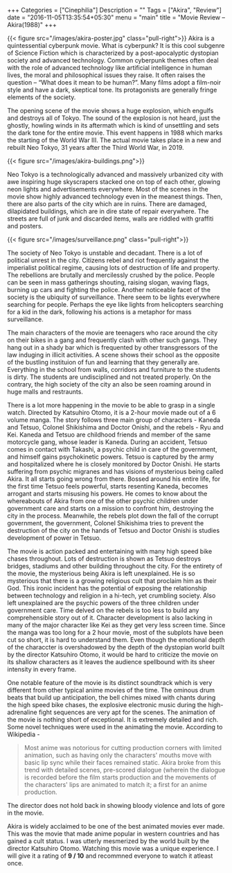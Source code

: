 +++
Categories = ["Cinephilia"]
Description = ""
Tags = ["Akira", "Review"]
date = "2016-11-05T13:35:54+05:30"
menu = "main"
title = "Movie Review – Akira(1988)"
+++

{{< figure src="/images/akira-poster.jpg" class="pull-right">}}
Akira is a quintessential cyberpunk movie. What is cyberpunk? It is this cool subgenre of Science Fiction which is characterized by a post-apocalyptic dystopian society and advanced technology. Common cyberpunk themes often deal with the role of advanced technology like artificial intelligence in human lives, the moral and philosophical issues they raise. It often raises the question – “What does it mean to be human?”. Many films adopt a film-noir style and have a dark, skeptical tone. Its protagonists are generally fringe elements of the society.

The opening scene of the movie shows a huge explosion, which engulfs and destroys all of Tokyo. The sound of the explosion is not heard, just the ghostly, howling winds in its aftermath which is kind of unsettling and sets the dark tone for the entire movie. This event happens in 1988 which marks the starting of the World War III. The actual movie takes place in a new and rebuilt Neo Tokyo, 31 years after the Third World War, in 2019.

{{< figure src="/images/akira-buildings.png">}}

Neo Tokyo is a technologically advanced and massively urbanized city with awe inspiring huge skyscrapers stacked one on top of each other, glowing neon lights and advertisements everywhere.  Most of the scenes in the movie show highly advanced technology even in the meanest things. Then, there are also parts of the city which are in ruins. There are damaged, dilapidated buildings, which are in dire state of repair everywhere. The streets are full of junk and discarded items, walls are riddled with graffiti and posters.


{{< figure src="/images/surveillance.png" class="pull-right">}}

The society of Neo Tokyo is unstable and decadant. There is a lot of political unrest in the city. Citizens rebel and riot frequently against the imperialist political regime, causing lots of destruction of life and property. The rebellions are brutally and mercilessly crushed by the police. People can be seen in mass gatherings shouting, raising slogan, waving flags, burning up cars and fighting the police. Another noticeable facet of the society is the ubiquity of surveillance. There seem to be lights everywhere searching for people. Perhaps the eye like lights from helicopters searching for a kid in the dark, following his actions is a metaphor for mass surveillance.

The main characters of the movie are teenagers who race around the city on their bikes in a gang and frequently clash with other such gangs. They hang out in a shady bar which is frequented by other transgressors of the law induging in illicit activities. A scene shows their school as the opposite of the bustling instituion of fun and learning that they generally are. Everything in the school from walls, corridors and furniture to the students is dirty. The students are undisciplined and not treated properly.
On the contrary, the high society of the city an also be seen roaming around in huge malls and restraunts.

There is a lot more happening in the movie to be able to grasp in a single watch. Directed by Katsuhiro Otomo, it is a 2-hour movie made out of a 6 volume manga. The story follows three main group of characters - Kaneda and Tetsuo, Colonel Shikishima and Doctor Onishi, and the rebels - Ryu and Kei. Kaneda and Tetsuo are childhood friends and member of the same motorcycle gang, whose leader is Kaneda. During an accident, Tetsuo comes in contact with Takashi, a psychic child in care of the government, and himself gains psychokinetic powers. Tetsuo is captured by the army and hospitalized where he is closely monitored by Doctor Onishi. He starts suffering from psychic migranes and has visions of mysterious being called Akira. It all starts going wrong from there. Bossed around his entire life, for the first time Tetsuo feels powerful, starts resenting Kaneda, becomes arrogant and starts misusing his powers.  He comes to know about the whereabouts of Akira from one of the other psychic children under government care and starts on a mission to confront him, destroying the city in the process. Meanwhile, the rebels plot down the fall of the corrupt government, the government, Colonel Shikishima tries to prevent the destruction of the city on the hands of Tetsuo and Doctor Onishi is studies development of power in Tetsuo.

The movie is action packed and entertaining with many high speed bike chases throughout. Lots of destruction is shown as Tetsuo destroys bridges, stadiums and other building throughout the city. For the entirety of the movie, the mysterious being Akira is left unexplained. He is so mysterious that there is a growing religious cult that proclaim him as their God. This ironic incident has the potential of exposing the relationship between technology and religion in a hi-tech, yet crumbling society. Also left unexplained are the psychic powers of the three children under government care. Time delved on the rebels is too less to build any comprehensible story out of it. Character development is also lacking in many of the major character like Kei as they get very less screen time. Since the manga was too long for a 2 hour movie, most of the subplots have been cut so short, it is hard to understand them. Even though the emotional depth of the characcter is overshadowed by the depth of the dystopian world built by the director Katsuhiro Otomo, it would be hard to criticize the movie on its shallow characters as it leaves the audience spellbound with its sheer intensity in every frame.

One notable feature of the movie is its distinct soundtrack which is very different from other typical anime movies of the time. The ominous drum beats that build up anticipation, the bell chimes mixed with chants during the high speed bike chases, the explosive electronic music during the high-adrenaline fight sequences are very apt for the scenes. The animation of the movie is nothing short of exceptional. It is extremely detailed and rich. Some novel techniques were used in the animating the movie. According to Wikipedia -

> Most anime was notorious for cutting production corners with limited animation, such as having only the characters' mouths move with basic lip sync while their faces remained static. Akira broke from this trend with detailed scenes, pre-scored dialogue (wherein the dialogue is recorded before the film starts production and the movements of the characters' lips are animated to match it; a first for an anime production.

The director does not hold back in showing bloody violence and lots of gore in the movie.

Akira is widely acclaimed to be one of the best animated movies ever made. This was the movie that made anime popular in western countries and has gained a cult status. I was utterly mesmerized by the world built by the director Katsuhiro Otomo. Watching this movie was a unique experience. I will give it a rating of **9 / 10** and recommned everyone to watch it atleast once.
